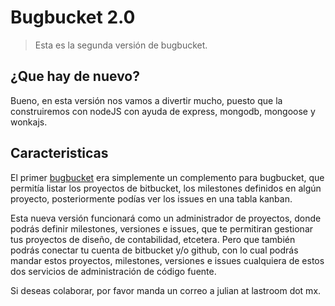 Bugbucket 2.0
=============

> Esta es la segunda versión de bugbucket.

## ¿Que hay de nuevo?

Bueno, en esta versión nos vamos a divertir mucho, puesto que la construiremos con nodeJS con ayuda de express, mongodb, mongoose y wonkajs.

## Caracteristicas

El primer [bugbucket](http://bugbucket.org) era simplemente un complemento para bugbucket, que permitía listar los proyectos de bitbucket, los milestones definidos en algún proyecto, posteriormente podías ver los issues en una tabla kanban.

Esta nueva versión funcionará como un administrador de proyectos, donde podrás definir milestones, versiones e issues, que te permitiran gestionar tus proyectos de diseño, de contabilidad, etcetera. Pero que también podrás conectar tu cuenta de bitbucket y/o github, con lo cual podrás mandar estos proyectos, milestones, versiones e issues cualquiera de estos dos servicios de administración de código fuente.

Si deseas colaborar, por favor manda un correo a julian at lastroom dot mx.
